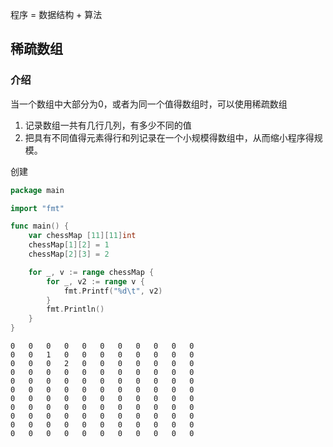 程序 = 数据结构 + 算法

## 稀疏数组

### 介绍

当一个数组中大部分为0，或者为同一个值得数组时，可以使用稀疏数组

1. 记录数组一共有几行几列，有多少不同的值
2.  把具有不同值得元素得行和列记录在一个小规模得数组中，从而缩小程序得规模。



创建

~~~go
package main

import "fmt"

func main() {
	var chessMap [11][11]int
	chessMap[1][2] = 1
	chessMap[2][3] = 2

	for _, v := range chessMap {
		for _, v2 := range v {
			fmt.Printf("%d\t", v2)
		}
		fmt.Println()
	}
}
~~~

~~~
0	0	0	0	0	0	0	0	0	0	0	
0	0	1	0	0	0	0	0	0	0	0	
0	0	0	2	0	0	0	0	0	0	0	
0	0	0	0	0	0	0	0	0	0	0	
0	0	0	0	0	0	0	0	0	0	0	
0	0	0	0	0	0	0	0	0	0	0	
0	0	0	0	0	0	0	0	0	0	0	
0	0	0	0	0	0	0	0	0	0	0	
0	0	0	0	0	0	0	0	0	0	0	
0	0	0	0	0	0	0	0	0	0	0	
0	0	0	0	0	0	0	0	0	0	0	
~~~

